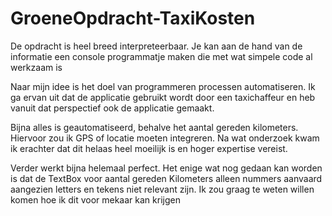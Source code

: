 # GroeneOpdracht-TaxiKosten

De opdracht is heel breed interpreteerbaar.
Je kan aan de hand van de informatie een console programmatje maken die met wat simpele code al werkzaam is

Naar mijn idee is het doel van programmeren processen automatiseren.
Ik ga ervan uit dat de applicatie gebruikt wordt door een taxichaffeur en heb vanuit dat perspectief ook de applicatie gemaakt.

Bijna alles is geautomatiseerd, behalve het aantal gereden kilometers.
Hiervoor zou ik GPS of locatie moeten integreren.
Na wat onderzoek kwam ik erachter dat dit helaas heel moeilijk is en hoger expertise vereist.

Verder werkt bijna helemaal perfect.
Het enige wat nog gedaan kan worden is dat de TextBox voor aantal gereden Kilometers alleen nummers aanvaard aangezien letters en tekens niet relevant zijn.
Ik zou graag te weten willen komen hoe ik dit voor mekaar kan krijgen
